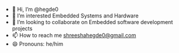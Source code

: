 - 👋 Hi, I’m @hegde0
- 👀 I’m interested Embedded Systems and Hardware
- 💞️ I’m looking to collaborate on Embedded software development projects
- 📫 How to reach me shreeshahegde0@gmail.com
- 😄 Pronouns: he/him

<!---
hegde0/hegde0 is a ✨ special ✨ repository because its `README.md` (this file) appears on your GitHub profile.
You can click the Preview link to take a look at your changes.
![Alt text](https://github.com/hegde0/hegde0/raw/main/download.png)






